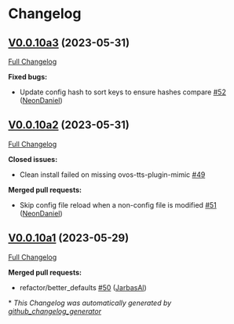 # Changelog

## [V0.0.10a3](https://github.com/OpenVoiceOS/ovos-config/tree/V0.0.10a3) (2023-05-31)

[Full Changelog](https://github.com/OpenVoiceOS/ovos-config/compare/V0.0.10a2...V0.0.10a3)

**Fixed bugs:**

- Update config hash to sort keys to ensure hashes compare [\#52](https://github.com/OpenVoiceOS/ovos-config/pull/52) ([NeonDaniel](https://github.com/NeonDaniel))

## [V0.0.10a2](https://github.com/OpenVoiceOS/ovos-config/tree/V0.0.10a2) (2023-05-31)

[Full Changelog](https://github.com/OpenVoiceOS/ovos-config/compare/V0.0.10a1...V0.0.10a2)

**Closed issues:**

- Clean install failed on missing ovos-tts-plugin-mimic [\#49](https://github.com/OpenVoiceOS/ovos-config/issues/49)

**Merged pull requests:**

- Skip config file reload when a non-config file is modified [\#51](https://github.com/OpenVoiceOS/ovos-config/pull/51) ([NeonDaniel](https://github.com/NeonDaniel))

## [V0.0.10a1](https://github.com/OpenVoiceOS/ovos-config/tree/V0.0.10a1) (2023-05-29)

[Full Changelog](https://github.com/OpenVoiceOS/ovos-config/compare/V0.0.9...V0.0.10a1)

**Merged pull requests:**

- refactor/better\_defaults [\#50](https://github.com/OpenVoiceOS/ovos-config/pull/50) ([JarbasAl](https://github.com/JarbasAl))



\* *This Changelog was automatically generated by [github_changelog_generator](https://github.com/github-changelog-generator/github-changelog-generator)*
